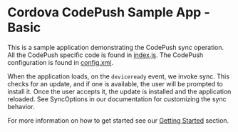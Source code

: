 # Cordova CodePush Sample App - Basic

This is a sample application demonstrating the CodePush sync operation. All the CodePush specific code is found in [index.js](/sample/www/js/index.js). The CodePush configuration is found in [config.xml](/sample/config.xml).

When the application loads, on the `deviceready` event, we invoke sync. This checks for an update, and if one is available, the user will be prompted to install it. Once the user accepts it, the update is installed and the application reloaded. See SyncOptions in our documentation for customizing the sync behavior. 

For more information on how to get started see our [Getting Started](https://github.com/Microsoft/cordova-plugin-code-push#getting-started) section.
